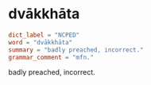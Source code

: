 # dvākkhāta

``` toml
dict_label = "NCPED"
word = "dvākkhāta"
summary = "badly preached, incorrect."
grammar_comment = "mfn."
```

badly preached, incorrect.

